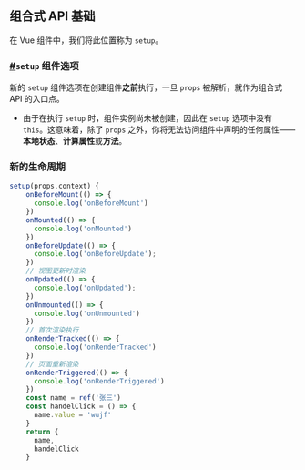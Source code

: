 ## 组合式 API 基础

在 Vue 组件中，我们将此位置称为 `setup`。

### [#](https://v3.cn.vuejs.org/guide/composition-api-introduction.html#setup-组件选项)`setup` 组件选项

新的 `setup` 组件选项在创建组件**之前**执行，一旦 `props` 被解析，就作为组合式 API 的入口点。

- 由于在执行 `setup` 时，组件实例尚未被创建，因此在 `setup` 选项中没有 `this`。这意味着，除了 `props` 之外，你将无法访问组件中声明的任何属性——**本地状态**、**计算属性**或**方法**。

### 新的生命周期

```javascript
setup(props,context) {
    onBeforeMount(() => {
      console.log('onBeforeMount')
    })
    onMounted(() => {
      console.log('onMounted')
    })
    onBeforeUpdate(() => {
      console.log('onBeforeUpdate');
    })
    // 视图更新时渲染
    onUpdated(() => {
      console.log('onUpdated');
    })
    onUnmounted(() => {
      console.log('onUnmounted')
    })
    // 首次渲染执行
    onRenderTracked(() => {
      console.log('onRenderTracked')
    })
    // 页面重新渲染
    onRenderTriggered(() => {
      console.log('onRenderTriggered')
    })
    const name = ref('张三')
    const handelClick = () => {
      name.value = 'wujf'
    }
    return {
      name,
      handelClick
    }
```

